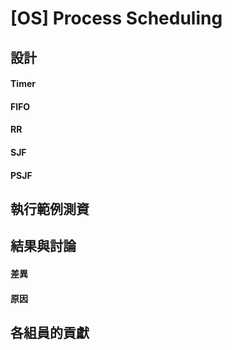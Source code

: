 [OS] Process Scheduling
===
設計
---
#### Timer
#### FIFO
#### RR
#### SJF
#### PSJF

執行範例測資
---

結果與討論
---
#### 差異
#### 原因

各組員的貢獻
---